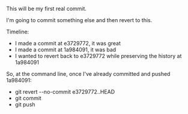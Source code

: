 This will be my first real commit.

I'm going to commit something else and then revert to this.

Timeline:
* I made a commit at e3729772, it was great
* I made a commit at 1a984091, it was bad
* I wanted to revert back to e3729772 while preserving the history at 1a984091

So, at the command line, once I've already committed and pushed 1a984091:

* git revert --no-commit e3729772..HEAD
* git commit
* git push
